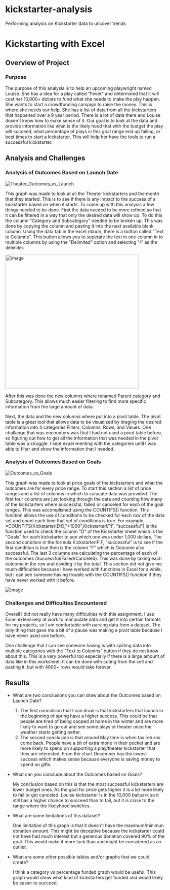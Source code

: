 # kickstarter-analysis
Performing analysis on Kickstarter data to uncover trends

# Kickstarting with Excel

## Overview of Project

### Purpose

The purpose of this analysis is to help an upcoming playwright named Louise. She has a idea for a play called "Fever" and determined that it will cost her 10,000+ dollars to fund what she needs to make the play happen. She wants to start a crowdfunding campign to raise the money. This is where she needs our help. She has a list of data from all the kickstarters that happened over a 9 year period. There is a lot of data there and Louise dosen't know how to make sense of it. Our goal is to look at the data and provide information like what is the likely hood that with the budget the play will succeed, what percentage of plays in this goal range end up failing, or best times to start a kickstarter. This will help her have the tools to run a successful kickstarter.

## Analysis and Challenges

### Analysis of Outcomes Based on Launch Date

![Theater_Outcomes_vs_Launch](https://user-images.githubusercontent.com/92827264/144694053-cd12c582-cb45-4e6b-a913-9cfbbb99ca58.png)

This graph was made to look at all the Theater kickstarters and the month that they started. This is to see if there is any impact to the success of a kickstarter based on when it starts. To come up with this analysis a few things needed to be done. First the data needed to be more refined so that it can be filtered in a way that only the desired data will show up. To do this the column "Category and Subcategory" needed to be broken up. This was done by copying the column and pasting it into the next available blank column. Using the data tab in the excel ribbon, there is a button called "Text to Columns". This button allows you to seperate the text in one column in to multiple columns by using the "Delimited" option and selecting "/" as the delimiter.

<img width="422" alt="image" src="https://user-images.githubusercontent.com/92827264/144694453-9f25a1c1-8e16-489b-b0d0-a854a2541791.png">

After this was done the new columns where renamed Parent category and Subcategory. This allows much easier filtering to find more specific information from the large amount of data.

Next, the data and the new columns where put into a pivot table. The pivot table is a great tool that allows data to be visualized by draging the desired information into 4 categories Filters, Columns, Rows, and Values. One challange that was encounters was that I had not used a pivot table before, so figuring out how to get all the information that was needed in the pivot table was a struggle. I kept experimenting with the categories until I was able to filter and show the information that I needed.


### Analysis of Outcomes Based on Goals

![Outcomes_vs_Goals](https://user-images.githubusercontent.com/92827264/144732697-a7f74db7-547b-426b-aa03-4a0d2d21321d.png)

This graph was made to look at price goals of the kickstarters and what the outcomes are for every price range. To start this section a list of price ranges and a list of columns in which to calucate data was provided. The first four columns are just looking through the data and counting how many of the kickstarters where successful, failed or canceled for each of the goal ranges. This was accomplished using the COUNTIFS() function. This function allows the use of conditions to be checked for each row of the data set and count each time that set of conditions is true. For example, =COUNTIFS(Kickstarter!$D:$D,"<1000",Kickstarter!$F:$F, "successful") is the function used to check the column "D" of the Kickstarter sheet which is the "Goals" for each kickstarter to see which one was under 1,000 dollars. The second condition in the formula Kickstarter!$F:$F, "successful" is to see if the first condition is true then is the column "F" which is Outcome also successful. The last 3 columns are calculating the percentage of each of the outcomes (Successful/Failed/Canceled). This was done by taking each outcome in the row and dividing it by the total. This section did not give me much difficulties because I have worked with functions in Excel for a while, but I can see someone having trouble with the COUNTIFS() function if they have never worked with it before.

![image](https://user-images.githubusercontent.com/92827264/144734343-7b884710-b7c7-499c-998c-799e865b6438.png)


### Challenges and Difficulties Encountered

Overall I did not really have many difficulties with this assignment. I use Excel extensively at work to manipulate data and get it into certain formats for my projects, so I am  comfortable with parsing data from a dataset. The only thing that gave me a bit of a pause was making a pivot table because I have never used one before.

One challenge that I can see someone having is with spliting data into multiple categories with the "Text to Columns" button if they do not know about this. This is a very powerful too especially if there is a large amount of data like in this worksheet. It can be done with cuting from the cell and pasting it, but with 4000+ rows would take forever. 

## Results

- What are two conclusions you can draw about the Outcomes based on Launch Date?

  1. The first conculsion that I can draw is that kickstarters that launch in the beginning of spring have a higher success. This could be that people are tired of being cooped at home in the winter and are more likely to want to go out and see some plays or theater once the weather starts getting better.
  2. The second conclusion is that around May time is when tax returns come back. People have a bit of extra mone in their pocket and are more likely to spend on supporting a play/theater kickstarter that they are interested. From the chart December has the lowest success which makes sense because everyone is saving money to spend on gifts.

- What can you conclude about the Outcomes based on Goals?

  My conclusion based on this is that the most successful kickstarters are lower budget ones. As the goal for price gets higher it is a lot more likely to fail or get canceled. Louise kickstarter is in the 10,000 ballpark so it still has a higher chance to succeed than to fail, but it is close to the range where the likelyhood switches. 

- What are some limitations of this dataset?

  One limitation of this graph is that it doesn't have the maximum/minimun donation amount. This might be deceptive because the kickstarter could not have had much interest but a generous donation covered 90% of the goal. This would make it more luck than and might be considered as an outlier.

- What are some other possible tables and/or graphs that we could create?

  I think a category vs percentage funded graph would be useful. This graph would show what kind of kickstarters get funded and would likely be easier to succeed.
